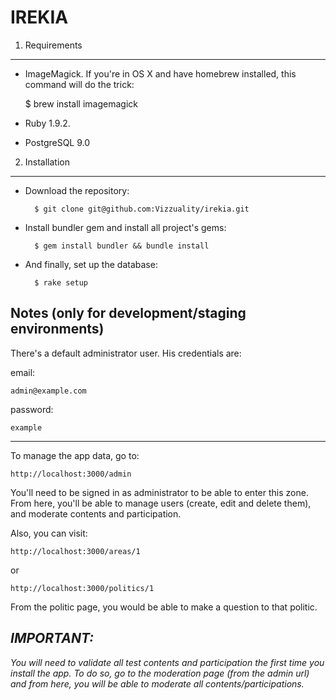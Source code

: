 IREKIA
======

1. Requirements
---------------

- ImageMagick. If you're in OS X and have homebrew installed, this
  command will do the trick:

    $ brew install imagemagick

- Ruby 1.9.2.

- PostgreSQL 9.0

2. Installation
---------------

- Download the repository:

		$ git clone git@github.com:Vizzuality/irekia.git

- Install bundler gem and install all project's gems:

		$ gem install bundler && bundle install

- And finally, set up the database:

		$ rake setup

Notes (only for development/staging environments)
-------------------------------------------------

There's a default administrator user. His credentials are:

email:

	admin@example.com

password:

	example

---

To manage the app data, go to:

	http://localhost:3000/admin

You'll need to be signed in as administrator to be able to enter this zone. From here, you'll be able to manage users (create, edit and delete them), and moderate contents and participation.

Also, you can visit:

	http://localhost:3000/areas/1

or

	http://localhost:3000/politics/1

From the politic page, you would be able to make a question to that politic.

*__IMPORTANT:__*
-
*You will need to validate all test contents and participation the first time you install the app. To do so, go to the moderation page (from the admin url) and from here, you will be able to moderate all contents/participations.*
